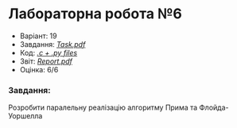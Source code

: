 # Лабораторна робота №6

- Варіант: 19
- Завдання: [*Task.pdf*](./Task.pdf)
- Код: [*.c + .py files*](./src/)
- Звіт: [*Report.pdf*](./Report.pdf)
- Оцінка: 6/6

### Завдання:
Розробити  паралельну реалізацію алгоритму Прима та Флойда-Уоршелла